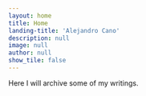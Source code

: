 ```yaml
---
layout: home
title: Home
landing-title: 'Alejandro Cano'
description: null
image: null
author: null
show_tile: false
---
```


Here I will archive some of my writings.